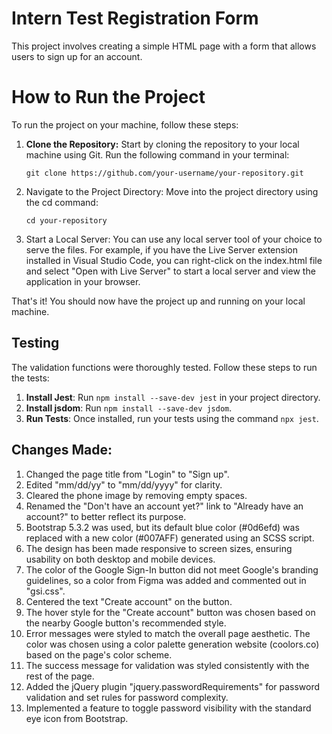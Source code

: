 # Intern Test Registration Form

This project involves creating a simple HTML page with a form that allows users to sign up for an account.

# How to Run the Project

To run the project on your machine, follow these steps:

1. **Clone the Repository:** Start by cloning the repository to your local machine using Git. Run the following command in your terminal:
   ```
   git clone https://github.com/your-username/your-repository.git
   ```
2. Navigate to the Project Directory: Move into the project directory using the cd command:
    ```
    cd your-repository
    ```
3. Start a Local Server: You can use any local server tool of your choice to serve the files. For example, if you have the Live Server extension installed in Visual Studio Code, you can right-click on the index.html file and select "Open with Live Server" to start a local server and view the application in your browser.

That's it! You should now have the project up and running on your local machine.

## Testing
The validation functions were thoroughly tested. Follow these steps to run the tests:

1. **Install Jest**: Run `npm install --save-dev jest` in your project directory.
2. **Install jsdom**: Run `npm install --save-dev jsdom`.
3. **Run Tests**: Once installed, run your tests using the command `npx jest`.

## Changes Made:
1. Changed the page title from "Login" to "Sign up".
2. Edited "mm/dd/yy" to "mm/dd/yyyy" for clarity.
3. Cleared the phone image by removing empty spaces.
4. Renamed the "Don't have an account yet?" link to "Already have an account?" to better reflect its purpose.
5. Bootstrap 5.3.2 was used, but its default blue color (#0d6efd) was replaced with a new color (#007AFF) generated using an SCSS script.
6. The design has been made responsive to screen sizes, ensuring usability on both desktop and mobile devices.
7. The color of the Google Sign-In button did not meet Google's branding guidelines, so a color from Figma was added and commented out in "gsi.css".
8. Centered the text "Create account" on the button.
9. The hover style for the "Create account" button was chosen based on the nearby Google button's recommended style.
10. Error messages were styled to match the overall page aesthetic. The color was chosen using a color palette generation website (coolors.co) based on the page's color scheme.
11. The success message for validation was styled consistently with the rest of the page.
12. Added the jQuery plugin "jquery.passwordRequirements" for password validation and set rules for password complexity.
13. Implemented a feature to toggle password visibility with the standard eye icon from Bootstrap.
